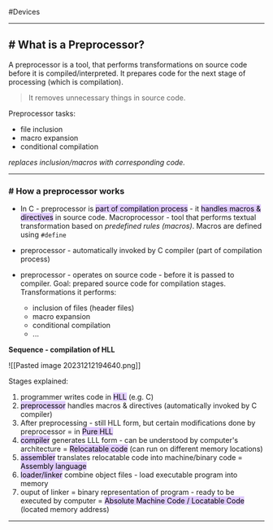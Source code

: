 #Devices 

---
## # What is a Preprocessor?

A preprocessor is a tool, that performs transformations on source code before it is compiled/interpreted.
It prepares code for the next stage of processing (which is compilation).

>It removes unnecessary things in source code. 

Preprocessor tasks:
- file inclusion
- macro expansion
- conditional compilation

_replaces inclusion/macros with corresponding code._

---
### # How a preprocessor works

-  In C - preprocessor is <mark style="background: #D2B3FFA6;">part of compilation process</mark> - it <mark style="background: #D2B3FFA6;">handles macros & directives</mark> in source code.
   Macroprocessor - tool that performs textual transformation based on _predefined rules (macros)_.
   Macros are defined using `#define` 

- preprocessor - automatically invoked by C compiler (part of compilation process)
  
- preprocessor - operates on source code - before it is passed to compiler.
  Goal: prepared source code for compilation stages.
  Transformations it performs:
	- inclusion of files (header files)
	- macro expansion
	- conditional compilation
	- ...

**Sequence - compilation of HLL**

![[Pasted image 20231212194640.png]]

Stages explained:
1. programmer writes code in <mark style="background: #D2B3FFA6;">HLL</mark> (e.g. C)
2. <mark style="background: #D2B3FFA6;">preprocessor</mark> handles macros & directives (automatically invoked by C compiler)
3. After preprocessing - still HLL form, but certain modifications done by preprocessor
   = in <mark style="background: #D2B3FFA6;">Pure HLL</mark> 
4. <mark style="background: #D2B3FFA6;">compiler</mark> generates LLL form - can be understood by computer's architecture
   = <mark style="background: #D2B3FFA6;">Relocatable code</mark> (can run on different memory locations)
5. <mark style="background: #D2B3FFA6;">assembler</mark> translates relocatable code into machine/binary code
   = <mark style="background: #D2B3FFA6;">Assembly language</mark>
6. <mark style="background: #D2B3FFA6;">loader/linker</mark> combine object files - load executable program into memory
7. ouput of linker = binary representation of program - ready to be executed by computer
   = <mark style="background: #D2B3FFA6;">Absolute Machine Code / Locatable Code</mark> (located memory address)
---
